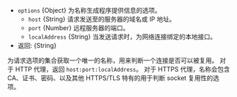 <!-- YAML
added: v0.11.4
-->

* `options` {Object} 为名称生成程序提供信息的选项。
  * `host` {String} 请求发送至的服务器的域名或 IP 地址。
  * `port` {Number} 远程服务器的端口。
  * `localAddress` {String} 当发送请求时，为网络连接绑定的本地接口。
* 返回: {String}

为请求选项的集合获取一个唯一的名称，用来判断一个连接是否可以被复用。
对于 HTTP 代理，返回 `host:port:localAddress`。
对于 HTTPS 代理，名称会包含 CA、证书、密码、以及其他 HTTPS/TLS 特有的用于判断 socket 复用性的选项。

